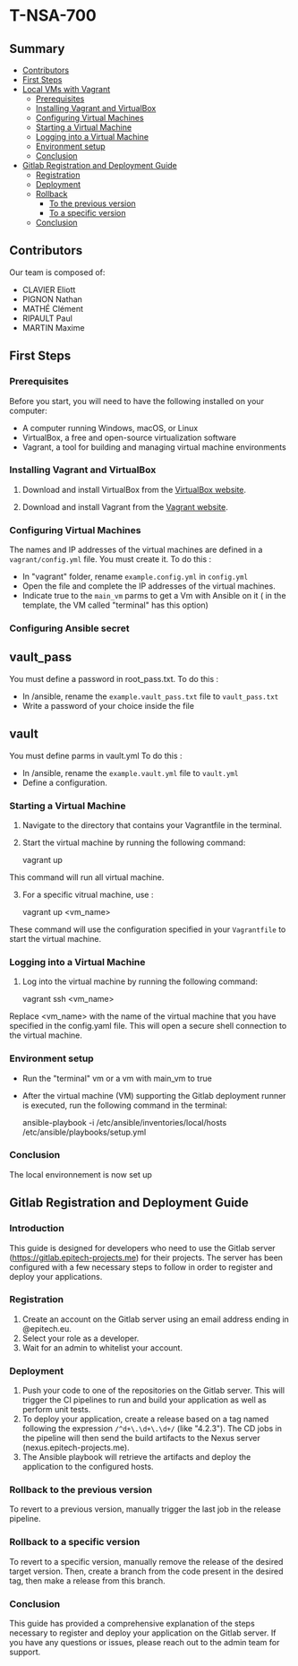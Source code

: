 # T-NSA-700

## Summary

- [Contributors](#contributors)
- [First Steps](#first-steps)
- [Local VMs with Vagrant](#local-vms-with-Vagrant)
    - [Prerequisites](#prerequisites)
    - [Installing Vagrant and VirtualBox](#installing-vagrant-and-virtualbox)
    - [Configuring Virtual Machines](#configuring-virtual-machines)
    - [Starting a Virtual Machine](#starting-a-virtual-machine)
    - [Logging into a Virtual Machine](#logging-into-a-virtual-machine)
    - [Environment setup](#environment-setup)
    - [Conclusion](#conclusion)
- [Gitlab Registration and Deployment Guide](#gitlab-registration-and-deployment-guide)
    - [Registration](#registration)
    - [Deployment](#deployment)
    - [Rollback](#rollback)
        - [To the previous version](#rollback-to-the-previous-version)
        - [To a specific version](#rollback-to-a-specific-version)
    - [Conclusion](#conclusion)

## Contributors

Our team is composed of:
- CLAVIER Eliott
- PIGNON Nathan
- MATHÉ Clément
- RIPAULT Paul
- MARTIN Maxime

## First Steps  

### Prerequisites

Before you start, you will need to have the following installed on your computer:

- A computer running Windows, macOS, or Linux
- VirtualBox, a free and open-source virtualization software
- Vagrant, a tool for building and managing virtual machine environments


### Installing Vagrant and VirtualBox

1. Download and install VirtualBox from the [VirtualBox website](https://www.virtualbox.org/wiki/Downloads).

2. Download and install Vagrant from the [Vagrant website](https://www.vagrantup.com/downloads.html).

### Configuring Virtual Machines

The names and IP addresses of the virtual machines are defined in a `vagrant/config.yml` file. You must create it. To do this : 
- In "vagrant" folder, rename `example.config.yml` in `config.yml` 
- Open the file and complete the IP addresses of the virtual machines.
- Indicate true to the `main_vm` parms to get a Vm with Ansible on it ( in the template, the VM called "terminal" has this option)

### Configuring Ansible secret

## vault_pass

You must define a password in root_pass.txt. To do this :
- In /ansible, rename the `example.vault_pass.txt` file to `vault_pass.txt`
- Write a password of your choice inside the file

## vault

You must define parms in vault.yml To do this :
- In /ansible, rename the `example.vault.yml` file to `vault.yml`
- Define a configuration.

### Starting a Virtual Machine

1. Navigate to the directory that contains your Vagrantfile in the terminal.

2. Start the virtual machine by running the following command:

    vagrant up

This command will run all virtual machine.

3. For a specific vitrual machine, use :

    vagrant up <vm_name>

These command will use the configuration specified in your `Vagrantfile` to start the virtual machine.

### Logging into a Virtual Machine

1. Log into the virtual machine by running the following command:

    vagrant ssh <vm_name>

Replace <vm_name> with the name of the virtual machine that you have specified in the config.yaml file.
This will open a secure shell connection to the virtual machine.

### Environment setup

- Run the "terminal" vm or a vm with main_vm to true

- After the virtual machine (VM) supporting the Gitlab deployment runner is executed, run the following command in the terminal: 

    ansible-playbook -i /etc/ansible/inventories/local/hosts /etc/ansible/playbooks/setup.yml

### Conclusion

The local environnement is now set up

## Gitlab Registration and Deployment Guide

### Introduction
This guide is designed for developers who need to use the Gitlab server (https://gitlab.epitech-projects.me) for their projects. The server has been configured with a few necessary steps to follow in order to register and deploy your applications. 

### Registration
1. Create an account on the Gitlab server using an email address ending in @epitech.eu. 
2. Select your role as a developer. 
3. Wait for an admin to whitelist your account. 

### Deployment
1. Push your code to one of the repositories on the Gitlab server. This will trigger the CI pipelines to run and build your application as well as perform unit tests.
2. To deploy your application, create a release based on a tag named following the expression `/^d+\.\d+\.\d+/` (like "4.2.3"). The CD jobs in the pipeline will then send the build artifacts to the Nexus server (nexus.epitech-projects.me).
4. The Ansible playbook will retrieve the artifacts and deploy the application to the configured hosts.

### Rollback to the previous version
To revert to a previous version, manually trigger the last job in the release pipeline.

### Rollback to a specific version
To revert to a specific version, manually remove the release of the desired target version. Then, create a branch from the code present in the desired tag, then make a release from this branch.

### Conclusion
This guide has provided a comprehensive explanation of the steps necessary to register and deploy your application on the Gitlab server. If you have any questions or issues, please reach out to the admin team for support.
